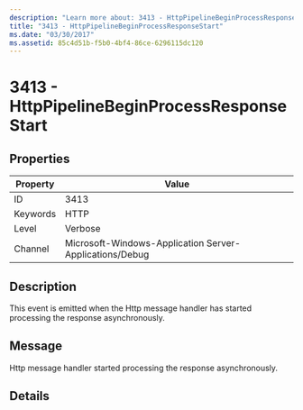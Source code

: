 ```yaml
---
description: "Learn more about: 3413 - HttpPipelineBeginProcessResponseStart"
title: "3413 - HttpPipelineBeginProcessResponseStart"
ms.date: "03/30/2017"
ms.assetid: 85c4d51b-f5b0-4bf4-86ce-6296115dc120
---
```

# 3413 - HttpPipelineBeginProcessResponseStart

## Properties

| Property | Value |
| - | - |
|ID|3413|  
|Keywords|HTTP|  
|Level|Verbose|  
|Channel|Microsoft-Windows-Application Server-Applications/Debug|  
  
## Description  

 This event is emitted when the Http message handler has started processing the response asynchronously.  
  
## Message  

 Http message handler started processing the response asynchronously.  
  
## Details
